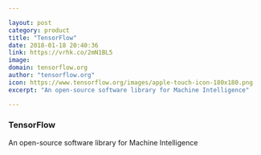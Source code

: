 ```yaml
---

layout: post
category: product
title: "TensorFlow"
date: 2018-01-18 20:40:36
link: https://vrhk.co/2mN1BL5
image: 
domain: tensorflow.org
author: "tensorflow.org"
icon: https://www.tensorflow.org/images/apple-touch-icon-180x180.png
excerpt: "An open-source software library for Machine Intelligence"

---
```


### TensorFlow

An open-source software library for Machine Intelligence